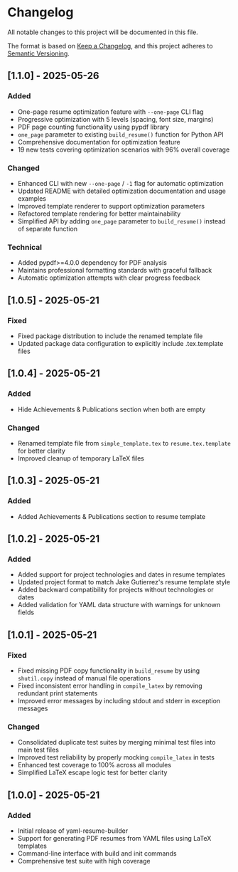 # Changelog

All notable changes to this project will be documented in this file.

The format is based on [Keep a Changelog](https://keepachangelog.com/en/1.0.0/),
and this project adheres to [Semantic Versioning](https://semver.org/spec/v2.0.0.html).

## [1.1.0] - 2025-05-26

### Added
- One-page resume optimization feature with `--one-page` CLI flag
- Progressive optimization with 5 levels (spacing, font size, margins)
- PDF page counting functionality using pypdf library
- `one_page` parameter to existing `build_resume()` function for Python API
- Comprehensive documentation for optimization feature
- 19 new tests covering optimization scenarios with 96% overall coverage

### Changed
- Enhanced CLI with new `--one-page` / `-1` flag for automatic optimization
- Updated README with detailed optimization documentation and usage examples
- Improved template renderer to support optimization parameters
- Refactored template rendering for better maintainability
- Simplified API by adding `one_page` parameter to `build_resume()` instead of separate function

### Technical
- Added pypdf>=4.0.0 dependency for PDF analysis
- Maintains professional formatting standards with graceful fallback
- Automatic optimization attempts with clear progress feedback

## [1.0.5] - 2025-05-21

### Fixed
- Fixed package distribution to include the renamed template file
- Updated package data configuration to explicitly include .tex.template files

## [1.0.4] - 2025-05-21

### Added
- Hide Achievements & Publications section when both are empty

### Changed
- Renamed template file from `simple_template.tex` to `resume.tex.template` for better clarity
- Improved cleanup of temporary LaTeX files

## [1.0.3] - 2025-05-21

### Added
- Added Achievements & Publications section to resume template

## [1.0.2] - 2025-05-21

### Added
- Added support for project technologies and dates in resume templates
- Updated project format to match Jake Gutierrez's resume template style
- Added backward compatibility for projects without technologies or dates
- Added validation for YAML data structure with warnings for unknown fields

## [1.0.1] - 2025-05-21

### Fixed
- Fixed missing PDF copy functionality in `build_resume` by using `shutil.copy` instead of manual file operations
- Fixed inconsistent error handling in `compile_latex` by removing redundant print statements
- Improved error messages by including stdout and stderr in exception messages

### Changed
- Consolidated duplicate test suites by merging minimal test files into main test files
- Improved test reliability by properly mocking `compile_latex` in tests
- Enhanced test coverage to 100% across all modules
- Simplified LaTeX escape logic test for better clarity

## [1.0.0] - 2025-05-21

### Added
- Initial release of yaml-resume-builder
- Support for generating PDF resumes from YAML files using LaTeX templates
- Command-line interface with build and init commands
- Comprehensive test suite with high coverage
